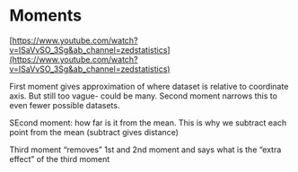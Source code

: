 # Moments

[https://www.youtube.com/watch?v=ISaVvSO_3Sg&ab_channel=zedstatistics](https://www.youtube.com/watch?v=ISaVvSO_3Sg&ab_channel=zedstatistics)

First moment gives approximation of where dataset is relative to coordinate axis. But still too vague- could be many. Second moment narrows this to even fewer possible datasets.

SEcond moment: how far is it from the mean. This is why we subtract each point from the mean (subtract gives distance)

Third moment “removes” 1st and 2nd moment and says what is the “extra effect” of the third moment